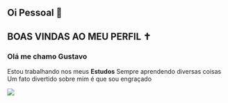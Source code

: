 ## Oi Pessoal 👋
## BOAS VINDAS AO MEU PERFIL ✝
### Olá me chamo **Gustavo**
Estou trabalhando nos meus **Estudos**
Sempre aprendendo diversas coisas
Um fato divertido sobre mim é que sou engraçado


![](https://th.bing.com/th/id/R.2b16c63b7a5f4e6a3a13d45d60bcc494?rik=MB2NQtEdOWHF5w&pid=ImgRaw&r=0)
